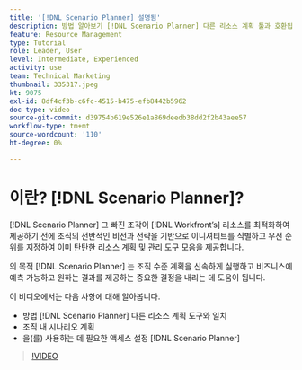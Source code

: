 ```yaml
---
title: '[!DNL Scenario Planner] 설명됨'
description: 방법 알아보기 [!DNL Scenario Planner] 다른 리소스 계획 툴과 호환됩니다. 그런 다음 설정 방법을 알아봅니다. [!DNL Scenario Planner].
feature: Resource Management
type: Tutorial
role: Leader, User
level: Intermediate, Experienced
activity: use
team: Technical Marketing
thumbnail: 335317.jpeg
kt: 9075
exl-id: 8df4cf3b-c6fc-4515-b475-efb8442b5962
doc-type: video
source-git-commit: d39754b619e526e1a869deedb38dd2f2b43aee57
workflow-type: tm+mt
source-wordcount: '110'
ht-degree: 0%

---
```


# 이란? [!DNL Scenario Planner]?

[!DNL Scenario Planner] 그 빠진 조각이 [!DNL Workfront’s] 리소스를 최적화하여 제공하기 전에 조직의 전반적인 비전과 전략을 기반으로 이니셔티브를 식별하고 우선 순위를 지정하여 이미 탄탄한 리소스 계획 및 관리 도구 모음을 제공합니다.

의 목적 [!DNL Scenario Planner] 는 조직 수준 계획을 신속하게 실행하고 비즈니스에 예측 가능하고 원하는 결과를 제공하는 중요한 결정을 내리는 데 도움이 됩니다.

이 비디오에서는 다음 사항에 대해 알아봅니다.

* 방법 [!DNL Scenario Planner] 다른 리소스 계획 도구와 일치
* 조직 내 시나리오 계획
* 을(를) 사용하는 데 필요한 액세스 설정 [!DNL Scenario Planner]

>[!VIDEO](https://video.tv.adobe.com/v/335317/?quality=12)
